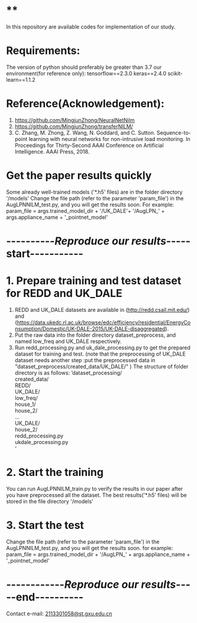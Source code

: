 # **
In this repository are available codes for implementation of our study.

# Requirements:
The version of python should preferably be greater than 3.7
our environment(for reference only):
    tensorflow==2.3.0
    keras==2.4.0
    scikit-learn==1.1.2

# Reference(Acknowledgement):
1. https://github.com/MingjunZhong/NeuralNetNilm
2. https://github.com/MingjunZhong/transferNILM/
3. C. Zhang, M. Zhong, Z. Wang, N. Goddard, and C. Sutton. Sequence-to-point learning with neural networks
for non-intrusive load monitoring. In Proceedings for Thirty-Second AAAI Conference on Artificial Intelligence.
AAAI Press, 2018.


# Get the paper results quickly
Some already well-trained models ('*.h5' files) are in the folder directory '/models' 
Change the file path (refer to the parameter 'param_file')  in the AugLPNNILM_test.py, and you will get the results soon.
    For example: param_file = args.trained_model_dir + '/UK_DALE'+ '/AugLPN_' + args.appliance_name + '_pointnet_model'

# ----------***Reproduce  our results***-----start-----------
# 1. Prepare training and test dataset for REDD and UK_DALE
1. REDD and UK_DALE datasets are available in (http://redd.csail.mit.edu/) and (https://data.ukedc.rl.ac.uk/browse/edc/efficiency/residential/EnergyConsumption/Domestic/UK-DALE-2015/UK-DALE-disaggregated).
2. Put the raw data into the folder directory dataset_preprocess, and named low_freq and UK_DALE respectively.
3. Run redd_processing.py and uk_dale_processing.py to get the prepared dataset for training and test.
   (note that the preprocessing of UK_DALE dataset needs another step :put the preprocessed data in "dataset_preprocess/created_data/UK_DALE/" )
The structure of folder directory is as follows:
   ’dataset_processing/ <br>
        created_data/ <br>
            REDD/ <br>
            UK_DALE/ <br>
        low_freq/ <br>
            house_1/ <br>
            house_2/ <br>
            ... <br>
        UK_DALE/ <br>
            house_2/ <br>
        redd_processing.py <br>
        ukdale_processing.py <br>‘

# 2. Start the training
You can run AugLPNNILM_train.py to verify the results in our paper after you have preprocessed all the dataset.
The best results('*.h5' files) will be stored in the file directory '/models'
# 3. Start the test
Change the file path (refer to the parameter 'param_file')  in the AugLPNNILM_test.py, and you will get the results soon.
    for example: param_file = args.trained_model_dir + '/AugLPN_' + args.appliance_name + '_pointnet_model'
# ------------***Reproduce  our results***-----end----------

Contact e-mail:
2113301058@st.gxu.edu.cn
